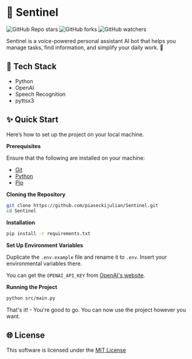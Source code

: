 # 🚀 Sentinel

![GitHub Repo stars](https://img.shields.io/github/stars/piaseckijulian/Sentinel?style=for-the-badge)
![GitHub forks](https://img.shields.io/github/forks/piaseckijulian/Sentinel?style=for-the-badge)
![GitHub watchers](https://img.shields.io/github/watchers/piaseckijulian/Sentinel?style=for-the-badge)

Sentinel is a voice-powered personal assistant AI bot that helps you manage tasks, find information, and simplify your daily work. 🚀

## 📐 Tech Stack

- Python
- OpenAI
- Speech Recognition
- pyttsx3

## ✨ Quick Start

Here’s how to set up the project on your local machine.

**Prerequisites**

Ensure that the following are installed on your machine:

- [Git](https://git-scm.com)
- [Python](https://www.python.org)
- [Pip](https://pypi.org/project/pip)

**Cloning the Repository**

```bash
git clone https://github.com/piaseckijulian/Sentinel.git
cd Sentinel
```

**Installation**

```bash
pip install -r requirements.txt
```

**Set Up Environment Variables**

Duplicate the `.env.example` file and rename it to `.env`. Insert your environmental variables there.

You can get the `OPENAI_API_KEY` from [OpenAI's website](https://openai.com).

**Running the Project**

```bash
python src/main.py
```

That's it! - You're good to go. You can now use the project however you want.

## 🌐 License

This software is licensed under the [MIT License](https://github.com/piaseckijulian/Sentinel/blob/main/LICENSE)
